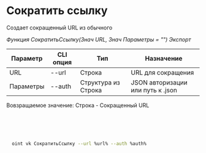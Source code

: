 ﻿---
sidebar_position: 5
---

# Сократить ссылку
 Создает сокращенный URL из обычного


*Функция СократитьСсылку(Знач URL, Знач Параметры = "") Экспорт*

  | Параметр | CLI опция | Тип | Назначение |
  |-|-|-|-|
  | URL | --url | Строка | URL для сокращения |
  | Параметры | --auth | Структура из Строка | JSON авторизации или путь к .json |

  
  Вовзращаемое значение:  Строка - Сокращенный URL 

```bsl title="Пример кода"
	

	
```

```sh title="Пример команд CLI"
    
  oint vk СократитьСсылку --url %url% --auth %auth%

```


```json title="Результат"



```

